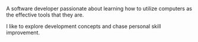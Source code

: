 A software developer passionate about learning how to utilize computers as the effective tools that they are.

I like to explore development concepts and chase personal skill improvement.
